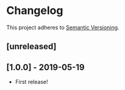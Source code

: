 # Changelog

This project adheres to [Semantic Versioning](http://semver.org/).

## [unreleased]

## [1.0.0] - 2019-05-19

- First release!
